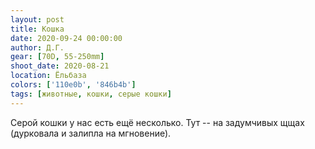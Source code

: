 ```yaml
---
layout: post
title: Кошка
date: 2020-09-24 00:00:00
author: Д.Г.
gear: [70D, 55-250mm]
shoot_date: 2020-08-21
location: Ёльбаза
colors: ['110e0b', '846b4b']
tags: [животные, кошки, серые кошки]
---
```

Серой кошки у нас есть ещё несколько. Тут -- на задумчивых щщах (дурковала и залипла на мгновение).
